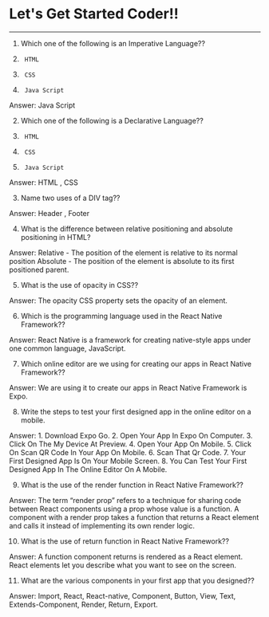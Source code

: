 # Let's Get Started Coder!!
______________________________________________________________________
 
1. Which one of the following is an Imperative Language??
1.      HTML
2.      CSS
3.      Java Script
            
Answer:    Java Script 
 
    
2. Which one of the following is a Declarative Language??
1.      HTML
2.      CSS
3.      Java Script
                 
Answer:    HTML ,   CSS
 
 
3. Name two uses of a DIV tag??
                   
Answer:   Header ,    Footer       
 
 
4. What is the difference between relative positioning and absolute positioning in HTML?
                           
Answer:   Relative - The position of the element is relative to its normal position Absolute - The position of the element is absolute to its first positioned parent.

                  
5. What is the use of opacity in CSS??
                           
Answer:   The opacity CSS property sets the opacity of an element.
                       
                 
6. Which is the programming language used in the React Native Framework?? 
                                                                                       
Answer:   React Native is a framework for creating native-style apps under one common language, JavaScript.

                                                                                    
7. Which online editor are we using for creating our apps in React Native Framework??
                                                              
Answer:   We are using it to create our apps in React Native Framework is Expo. 
                                    
                                   
8. Write the steps to test your first designed app in the online editor on a mobile.
                                           
Answer:   1. Download Expo Go.
          2. Open Your App In Expo On Computer.
          3. Click On The My Device At Preview.
          4. Open Your App On Mobile.
          5. Click On Scan QR Code In Your App On Mobile.
          6. Scan That Qr Code.
          7. Your First Designed App Is On Your Mobile Screen.
          8. You Can Test Your First Designed App In The Online Editor On A Mobile.
                                                                         
                                                                      
9. What is the use of the render function in React Native Framework??
                                                                                                        
Answer:   The term “render prop” refers to a technique for sharing code between React components using a prop whose value is a function. A component with a render prop takes a function that returns a React element and calls it instead of implementing its own render logic.
                                                                
                                                                     
10. What is the use of return function  in React Native Framework??
                                                                 
Answer:   A function component returns is rendered as a React element. React elements let you describe what you want to see on the screen.
                                                                
                                                                       
11. What are the various components in your first app that you designed??
                                                                     
Answer:   Import, React, React-native, Component, Button, View, Text, Extends-Component, Render, Return, Export.
